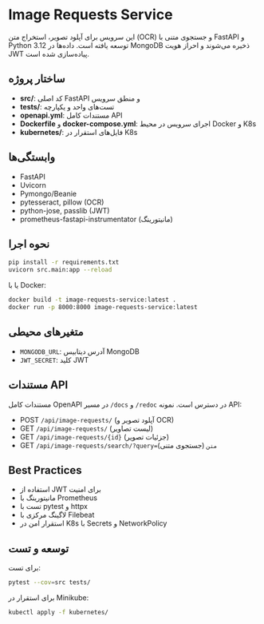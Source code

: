 # Image Requests Service

این سرویس برای آپلود تصویر، استخراج متن (OCR) و جستجوی متنی با FastAPI و Python 3.12 توسعه یافته است. داده‌ها در MongoDB ذخیره می‌شوند و احراز هویت JWT پیاده‌سازی شده است.

## ساختار پروژه

- **src/**: کد اصلی FastAPI و منطق سرویس
- **tests/**: تست‌های واحد و یکپارچه
- **openapi.yml**: مستندات کامل API
- **Dockerfile** و **docker-compose.yml**: اجرای سرویس در محیط Docker و K8s
- **kubernetes/**: فایل‌های استقرار در K8s

## وابستگی‌ها

- FastAPI
- Uvicorn
- Pymongo/Beanie
- pytesseract, pillow (OCR)
- python-jose, passlib (JWT)
- prometheus-fastapi-instrumentator (مانیتورینگ)

## نحوه اجرا

```bash
pip install -r requirements.txt
uvicorn src.main:app --reload
```
یا با Docker:
```bash
docker build -t image-requests-service:latest .
docker run -p 8000:8000 image-requests-service:latest
```

## متغیرهای محیطی

- `MONGODB_URL`: آدرس دیتابیس MongoDB
- `JWT_SECRET`: کلید JWT

## مستندات API

مستندات کامل OpenAPI در مسیر `/docs` و `/redoc` در دسترس است. نمونه API:
- POST `/api/image-requests/` (آپلود تصویر و OCR)
- GET `/api/image-requests/` (لیست تصاویر)
- GET `/api/image-requests/{id}` (جزئیات تصویر)
- GET `/api/image-requests/search/?query=متن` (جستجوی متنی)

## Best Practices

- استفاده از JWT برای امنیت
- مانیتورینگ با Prometheus
- تست با pytest و httpx
- لاگینگ مرکزی با Filebeat
- استقرار امن در K8s با Secrets و NetworkPolicy

## توسعه و تست

برای تست:
```bash
pytest --cov=src tests/
```

برای استقرار در Minikube:
```bash
kubectl apply -f kubernetes/
``` 